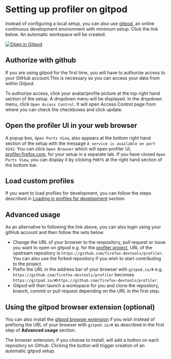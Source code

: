 # Setting up profiler on gitpod

Instead of configuring a local setup, you can also use [gitpod](https://www.gitpod.io/), an online continuous development environment  with minimum setup.
Click the link below. An automatic workspace will be created.

[![Open in Gitpod](https://gitpod.io/button/open-in-gitpod.svg)](https://gitpod.io/#https://github.com/firefox-devtools/profiler)

## Authorize with github

If you are using gitpod for the first time, you will have to authorize access to your GitHub account.This is necessary so you can access your data from within Gitpod.

To authorize access, click your avatar/profile picture at the top right hand section of the setup. A dropdown menu will be displayed. In the dropdown menu, click `Open Access Control`. It will open Access Control page from where you can check the checkboxes and click update. 

## Open the profiler UI in your web browser

A popup box, `Open Ports View`, also appears at the bottom right hand section of the setup with the message `A service is available on port 4242`. You can click `Open Browser` which will open profiler UI, [profiler.firefox.com](https://profiler.firefox.com/), for your setup in a separate tab. If you have closed `Open Ports View`, you can display it by clicking `PORTS` at the right hand section of the bottom bar.

## Load custom profiles

If you want to load profiles for development, you can follow the steps described in [Loading in profiles for development](../CONTRIBUTING.md#loading-in-profiles-for-development) section.

## Advanced usage

As an alternative to following the link above, you can also login using your gitHub account and then follow the sets below.

- Change the URL of your browser to the respository, pull request or issue you want to open on gitpod e.g. for the [profiler project](https://github.com/firefox-devtools/profiler), URL of the upstream repository is `https://github.com/firefox-devtools/profiler`. You can also use the forked repository if you wish to start contributing to the project. 
- Prefix the URL in the address bar of your browser with `gitpod.io/#` e.g. `https://github.com/firefox-devtools/profiler` becomes `https://gitpod.io/#https://github.com/firefox-devtools/profiler`.
- Gitpod will then  launch a workspace for you and clone the repository, branch, commit or pull request depending on the URL in the first step.

## Using the gitpod browser extension (optional)

You can also install the [gitpod browser extension](https://addons.mozilla.org/en-GB/firefox/addon/gitpod/) if you wish instead of prefixing the URL of your browser with `gitpod.io/#` as described in the first step of **Advanced usage** section.

The browser extension, if you choose to install, will add a button on each repository on Github. Clicking the button will trigger creation of an automatic gitpod setup. 





